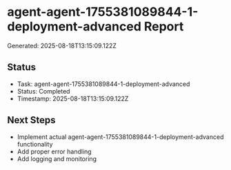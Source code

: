 # agent-agent-1755381089844-1-deployment-advanced Report

Generated: 2025-08-18T13:15:09.122Z

## Status
- Task: agent-agent-1755381089844-1-deployment-advanced
- Status: Completed
- Timestamp: 2025-08-18T13:15:09.122Z

## Next Steps
- Implement actual agent-agent-1755381089844-1-deployment-advanced functionality
- Add proper error handling
- Add logging and monitoring
